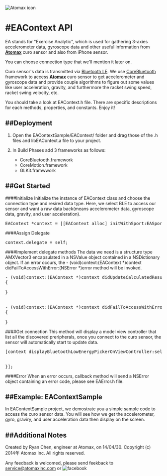
![Atomax icon](http://www.atomaxinc.com/ref_images/atomaxlogocolormain.png
)

#EAContext API
=====================



EA stands for "Exercise Analytic", which is used for gathering 3-axies accelerometer data, gyroscope data and other useful information from [**Atomax**](http://www.atomaxinc.com/) curo sensor and also from iPhone sensor.

You can choose connection type that we'll mention it later on.

Curo sensor's data is transmitted via [Bluetooth LE](http://en.wikipedia.org/wiki/Bluetooth_low_energy). We use [CoreBluetooth](https://developer.apple.com/library/ios/documentation/NetworkingInternetWeb/Conceptual/CoreBluetooth_concepts/AboutCoreBluetooth/Introduction.html#//apple_ref/doc/uid/TP40013257) framework to access [**Atomax**](http://www.atomaxinc.com/) curo sensor to get accelerometer and gyroscope data and provide couple algorithms to figure out some values like user acceleration, gravity, and furthermore the racket swing speed, racket swing velocity, etc.

You should take a look at EAContext.h file. There are specific descriptions for each methods, properties, and constants. Enjoy it! 



##Deployment
---------
1. Open the EAContextSample/EAContext/ folder and drag those of the .h files and libEAContext.a file to your project.

2. In Build Phases add 3 frameworks as follows:
	* CoreBluetooth.framework
	* CoreMotion.framework
	* GLKit.framwwork

##Get Started
---------
####Initialize
Initialize the instance of EAContext class and choose the connection type and resired data type. Here, we select BLE to access our sensor and want a raw data back(means accelerometer data, gyroscope data, gravity, and user acceleration).

<pre>
EAContext *context = [[EAContext alloc] initWithSport:EASportTypeRAWData andConnectionType:EAConnectionTypeBLE];
</pre>

####Assign Delegate

<pre>context.delegate = self;</pre>

####Implement delegate methods
The data we need is a structure type AMXVector3 encapsulated in a NSValue object contained in a NSDictionary object. If an error occurs, the - (void)context:(EAContext *)context didFailToAccessWithError:(NSError *)error method will be invoked.
<pre>
- (void)context:(EAContext *)context didUpdateCalculatedResultWithUserInfo:(NSDictionary *)userinfo
{

}


- (void)context:(EAContext *)context didFailToAccessWithError:(NSError *)error
{

}
</pre>

####Get connection
This method will display a model view controller that list all the discovered preripherals, once you connect to  the curo sensor, the sensor will automatically start to update data.
<pre>
[context displayBluetoothLowEnergyPickerOnViewController:self WithCompletion:^(NSError *error){
            
            
}];
</pre>

####Error
When an error occurs, callback method will send a NSError object containing an error code, please see EAError.h file.

##Example: EAContextSample
---------------
In EAContextSample project, we demostrate you a simple sample code to access the curo sensor data. You will see 
how we get the accelerometer, gyro, graviry, and user acceleration data then display on the screen. 


##Additional Notes
--------------
Created by Ryan Chen, engineer at Atomax, on 14/04/30.
Copyright (c) 2014年 Atomax Inc. All rights reserved.

Any feedback is welcomed, please send feekback to 
<service@atomaxinc.com> or ![facebook](http://www.atomaxinc.com/ref_images/facebook.png)
